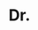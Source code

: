 ---
name: Fabio Cuzzolin
title: Dr.
email: removethisifyouarehuman-fabiocuzzolin@brookes.ac.uk
website: http://cms.brookes.ac.uk/staff/FabioCuzzolin/
note: 
category: Close Associate Members
photo: 
---